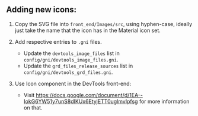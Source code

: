 ## Adding new icons:

1. Copy the SVG file into `front_end/Images/src`, using hyphen-case,
   ideally just take the name that the icon has in the Material
   icon set.

2. Add respective entries to `.gni` files.
   - Update the `devtools_image_files` list in `config/gni/devtools_image_files.gni`.
   - Update the `grd_files_release_sources` list in `config/gni/devtools_grd_files.gni`.

3. Use Icon component in the DevTools front-end:
   - Visit https://docs.google.com/document/d/1EA--IokG6YW51y7unS8dIKUx6EtyjETT0uglmvIpfsg for more information on that.

